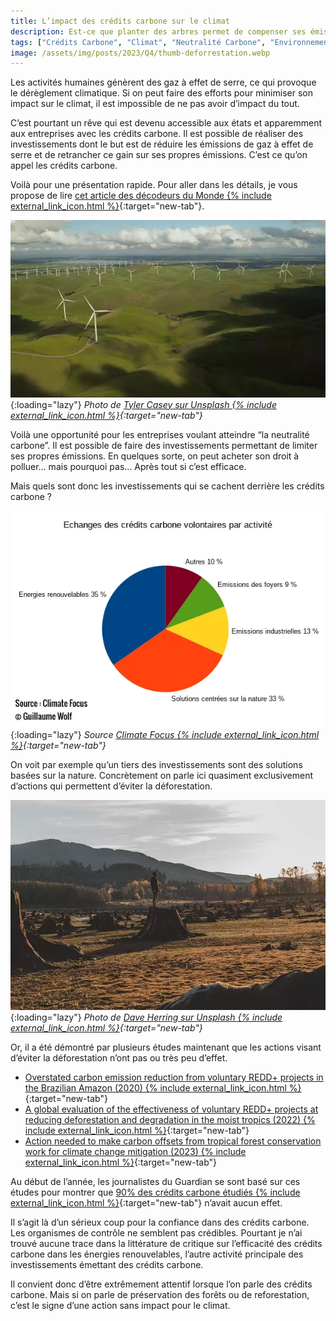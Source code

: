 ```yaml
---
title: L’impact des crédits carbone sur le climat
description: Est-ce que planter des arbres permet de compenser ses émissions de gaz à effet de serre ?
tags: ["Crédits Carbone", "Climat", "Neutralité Carbone", "Environnement", "Déforestation"]
image: /assets/img/posts/2023/Q4/thumb-deforrestation.webp
---
```


Les activités humaines génèrent des gaz à effet de serre, ce qui provoque le dérèglement climatique. Si on peut faire des efforts pour minimiser son impact sur le climat, il est impossible de ne pas avoir d’impact du tout.

C’est pourtant un rêve qui est devenu accessible aux états et apparemment aux entreprises avec les crédits carbone. Il est possible de réaliser des investissements dont le but est de réduire les émissions de gaz à effet de serre et de retrancher ce gain sur ses propres émissions. C’est ce qu’on appel les crédits carbone.

Voilà pour une présentation rapide. Pour aller dans les détails, je vous propose de lire [cet article des décodeurs du Monde {% include external_link_icon.html %}](https://www.lemonde.fr/les-decodeurs/article/2019/03/06/le-principe-de-compensation-carbone-est-il-efficace_5432105_4355770.html){:target="new-tab"}.

![Photo d’un grand parc d’éoliennes](/assets/img/posts/2023/Q4/eoliennes.webp){:loading="lazy"}
*Photo de [Tyler Casey sur Unsplash {% include external_link_icon.html %}](https://unsplash.com/@tylercaseyprod){:target="new-tab"}*

Voilà une opportunité pour les entreprises voulant atteindre “la neutralité carbone”. Il est possible de faire des investissements permettant de limiter ses propres émissions. En quelques sorte, on peut acheter son droit à polluer… mais pourquoi pas… Après tout si c’est efficace.

Mais quels sont donc les investissements qui se cachent derrière les crédits carbone ?

![Répartition des activités derrières les investissements des crédits carbone. En tête les énergies renouvelable et les solutions basées sur la nature.](/assets/img/posts/2023/Q4/activite-credit-carbones.webp){:loading="lazy"}
*Source [Climate Focus {% include external_link_icon.html %}](https://climatefocus.com/initiatives/voluntary-carbon-market-dashboard/){:target="new-tab"}*

On voit par exemple qu’un tiers des investissements sont des solutions basées sur la nature. Concrètement on parle ici quasiment exclusivement d’actions qui permettent d’éviter la déforestation.

![Photo illustrant la déforestation {% include external_link_icon.html %}](/assets/img/posts/2023/Q4/deforestation.webp){:loading="lazy"}
*Photo de [Dave Herring sur Unsplash {% include external_link_icon.html %}](https://unsplash.com/@daveherring){:target="new-tab"}*

Or, il a été démontré par plusieurs études maintenant que les actions visant d’éviter la déforestation n’ont pas ou très peu d’effet.

- [Overstated carbon emission reduction from voluntary REDD+ projects in the Brazilian Amazon (2020) {% include external_link_icon.html %}](https://www.pnas.org/doi/10.1073/pnas.2004334117){:target="new-tab"}
- [A global evaluation of the effectiveness of voluntary REDD+ projects at reducing deforestation and degradation in the moist tropics (2022) {% include external_link_icon.html %}](https://www.science.org/doi/10.1126/science.adj6951){:target="new-tab"}
- [Action needed to make carbon offsets from tropical forest conservation work for climate change mitigation (2023) {% include external_link_icon.html %}](https://arxiv.org/abs/2301.03354){:target="new-tab"}

Au début de l’année, les journalistes du Guardian se sont basé sur ces études pour montrer que [90% des crédits carbone étudiés {% include external_link_icon.html %}](https://www.theguardian.com/environment/2023/jan/18/revealed-forest-carbon-offsets-biggest-provider-worthless-verra-aoe){:target="new-tab"} n’avait aucun effet.

Il s’agit là d’un sérieux coup pour la confiance dans des crédits carbone. Les organismes de contrôle ne semblent pas crédibles. Pourtant je n’ai trouvé aucune trace dans la littérature de critique sur l’efficacité des crédits carbone dans les énergies renouvelables, l’autre activité principale des investissements émettant des crédits carbone.

Il convient donc d’être extrêmement attentif lorsque l’on parle des crédits carbone. Mais si on parle de préservation des forêts ou de reforestation, c’est le signe d’une action sans impact pour le climat.